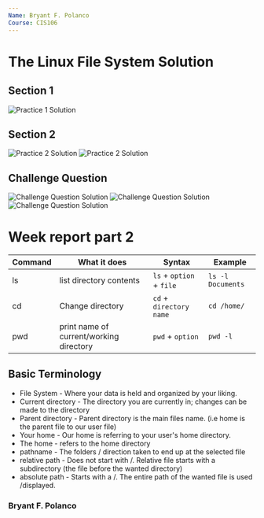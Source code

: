 ```yaml
---
Name: Bryant F. Polanco
Course: CIS106
---
```


# The Linux File System Solution

## Section 1
![Practice 1 Solution](../weekReport4/ScreenShot/Practice%201.png "Practice 1 Answer")
## Section 2
![Practice 2 Solution](../weekReport4/ScreenShot/Practice%202A.png "Practice 2a Answer")
![Practice 2 Solution](../weekReport4/ScreenShot/Practice%202B.png "Practice 2b Answer")

## Challenge Question 
![Challenge Question Solution](../weekReport4/ScreenShot/ChallengeQuestion1a.png "Challenge Question Part 1 Answer")
![Challenge Question Solution](../weekReport4/ScreenShot/ChallengeQuestion1b.png "Challenge Question Part 2 Answer")
![Challenge Question Solution](../weekReport4/ScreenShot/Challenge1C.png "Challenge Question Part 3 Answer")

# Week report part 2 
| Command | What it does                            | Syntax                   | Example           |
| ------- | --------------------------------------- | ------------------------ | ----------------- |
| ls      | list directory contents                 | `ls` + `option` + `file` | `ls -l Documents` |
| cd      | Change directory                        | `cd` + `directory name`  | `cd /home/`       |
| pwd     | print name of current/working directory | `pwd` + `option`         | `pwd -l`          |

## Basic Terminology
* File System - Where your data is held and organized by your liking. 
* Current directory - The directory you are currently in; changes can be made to the directory
* Parent directory - Parent directory is the main files name. (i.e home is the parent file to our user file) 
* Your home - Our home is referring to your user's home directory.
* The home - refers to the home directory
* pathname - The folders / direction taken to end up at the selected file
* relative path - Does not start with /. Relative file starts with a subdirectory (the file before the wanted directory)
* absolute path - Starts with a /. The entire path of the wanted file is used /displayed. 
  
 ### Bryant F. Polanco
